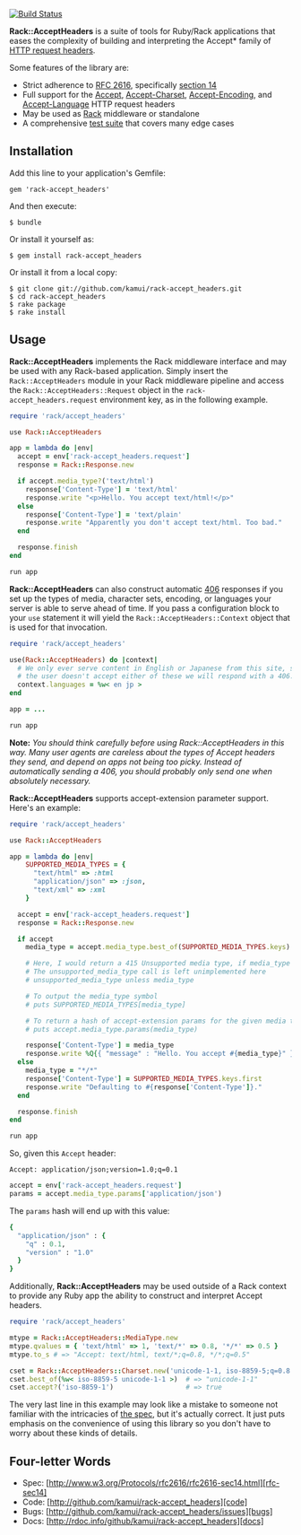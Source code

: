 [![Build Status](https://travis-ci.org/kamui/rack-accept_headers.png)](https://travis-ci.org/kamui/rack-accept_headers)

**Rack::AcceptHeaders** is a suite of tools for Ruby/Rack applications that eases the
complexity of building and interpreting the Accept* family of [HTTP request headers][rfc].

Some features of the library are:

  * Strict adherence to [RFC 2616][rfc], specifically [section 14][rfc-sec14]
  * Full support for the [Accept][rfc-sec14-1], [Accept-Charset][rfc-sec14-2],
    [Accept-Encoding][rfc-sec14-3], and [Accept-Language][rfc-sec14-4] HTTP
    request headers
  * May be used as [Rack][rack] middleware or standalone
  * A comprehensive [test suite][test] that covers many edge cases

[rfc]: http://www.w3.org/Protocols/rfc2616/rfc2616.html
[rfc-sec14]: http://www.w3.org/Protocols/rfc2616/rfc2616-sec14.html
[rfc-sec14-1]: http://www.w3.org/Protocols/rfc2616/rfc2616-sec14.html#sec14.1
[rfc-sec14-2]: http://www.w3.org/Protocols/rfc2616/rfc2616-sec14.html#sec14.2
[rfc-sec14-3]: http://www.w3.org/Protocols/rfc2616/rfc2616-sec14.html#sec14.3
[rfc-sec14-4]: http://www.w3.org/Protocols/rfc2616/rfc2616-sec14.html#sec14.4
[rack]: http://rack.rubyforge.org/
[test]: http://github.com/kamui/rack-accept_headers/tree/master/test/

## Installation

Add this line to your application's Gemfile:

    gem 'rack-accept_headers'

And then execute:

    $ bundle

Or install it yourself as:

    $ gem install rack-accept_headers

Or install it from a local copy:

    $ git clone git://github.com/kamui/rack-accept_headers.git
    $ cd rack-accept_headers
    $ rake package
    $ rake install

## Usage

**Rack::AcceptHeaders** implements the Rack middleware interface and may be used with any
Rack-based application. Simply insert the `Rack::AcceptHeaders` module in your Rack
middleware pipeline and access the `Rack::AcceptHeaders::Request` object in the
`rack-accept_headers.request` environment key, as in the following example.

```ruby
require 'rack/accept_headers'

use Rack::AcceptHeaders

app = lambda do |env|
  accept = env['rack-accept_headers.request']
  response = Rack::Response.new

  if accept.media_type?('text/html')
    response['Content-Type'] = 'text/html'
    response.write "<p>Hello. You accept text/html!</p>"
  else
    response['Content-Type'] = 'text/plain'
    response.write "Apparently you don't accept text/html. Too bad."
  end

  response.finish
end

run app
```

**Rack::AcceptHeaders** can also construct automatic [406][406] responses if you set up
the types of media, character sets, encoding, or languages your server is able
to serve ahead of time. If you pass a configuration block to your `use`
statement it will yield the `Rack::AcceptHeaders::Context` object that is used for that
invocation.

[406]: http://www.w3.org/Protocols/rfc2616/rfc2616-sec10.html#sec10.4.7

```ruby
require 'rack/accept_headers'

use(Rack::AcceptHeaders) do |context|
  # We only ever serve content in English or Japanese from this site, so if
  # the user doesn't accept either of these we will respond with a 406.
  context.languages = %w< en jp >
end

app = ...

run app
```

**Note:** _You should think carefully before using Rack::AcceptHeaders in this way.
Many user agents are careless about the types of Accept headers they send, and
depend on apps not being too picky. Instead of automatically sending a 406, you
should probably only send one when absolutely necessary._

**Rack::AcceptHeaders** supports accept-extension parameter support. Here's an
example:

```ruby
require 'rack/accept_headers'

use Rack::AcceptHeaders

app = lambda do |env|
    SUPPORTED_MEDIA_TYPES = {
      "text/html" => :html
      "application/json" => :json,
      "text/xml" => :xml
    }

  accept = env['rack-accept_headers.request']
  response = Rack::Response.new

  if accept
    media_type = accept.media_type.best_of(SUPPORTED_MEDIA_TYPES.keys)

    # Here, I would return a 415 Unsupported media type, if media_type is nil
    # The unsupported_media_type call is left unimplemented here
    # unsupported_media_type unless media_type

    # To output the media_type symbol
    # puts SUPPORTED_MEDIA_TYPES[media_type]

    # To return a hash of accept-extension params for the given media type
    # puts accept.media_type.params(media_type)

    response['Content-Type'] = media_type
    response.write %Q{{ "message" : "Hello. You accept #{media_type}" }}
  else
    media_type = "*/*"
    response['Content-Type'] = SUPPORTED_MEDIA_TYPES.keys.first
    response.write "Defaulting to #{response['Content-Type']}."
  end

  response.finish
end

run app
```

So, given this `Accept` header:

```
Accept: application/json;version=1.0;q=0.1
```

```ruby
accept = env['rack-accept_headers.request']
params = accept.media_type.params['application/json')
```

The `params` hash will end up with this value:

```ruby
{
  "application/json" : {
    "q" : 0.1,
    "version" : "1.0"
  }
}
```

Additionally, **Rack::AcceptHeaders** may be used outside of a Rack context to provide
any Ruby app the ability to construct and interpret Accept headers.

```ruby
require 'rack/accept_headers'

mtype = Rack::AcceptHeaders::MediaType.new
mtype.qvalues = { 'text/html' => 1, 'text/*' => 0.8, '*/*' => 0.5 }
mtype.to_s # => "Accept: text/html, text/*;q=0.8, */*;q=0.5"

cset = Rack::AcceptHeaders::Charset.new('unicode-1-1, iso-8859-5;q=0.8')
cset.best_of(%w< iso-8859-5 unicode-1-1 >)  # => "unicode-1-1"
cset.accept?('iso-8859-1')                  # => true
```

The very last line in this example may look like a mistake to someone not
familiar with the intricacies of [the spec][rfc-sec14-3], but it's actually
correct. It just puts emphasis on the convenience of using this library so you
don't have to worry about these kinds of details.

## Four-letter Words

  - Spec: [http://www.w3.org/Protocols/rfc2616/rfc2616-sec14.html][rfc-sec14]
  - Code: [http://github.com/kamui/rack-accept_headers][code]
  - Bugs: [http://github.com/kamui/rack-accept_headers/issues][bugs]
  - Docs: [http://rdoc.info/github/kamui/rack-accept_headers][docs]

[code]: http://github.com/kamui/rack-accept_headers
[bugs]: http://github.com/kamui/rack-accept_headers/issues
[docs]: http://rdoc.info/github/kamui/rack-accept_headers
